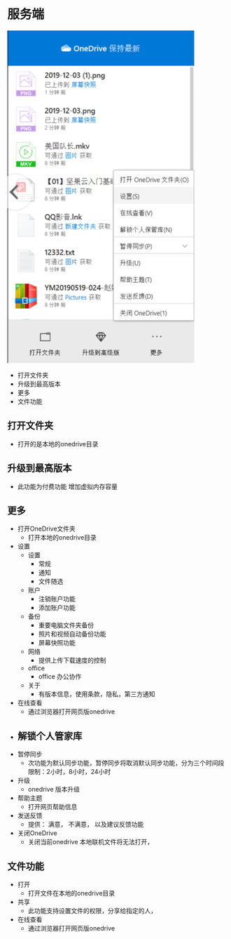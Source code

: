 # 服务端
![](https://github.com/openthos/multiwin-analysis/blob/master/multiwindow/dongpeng/seafile_img/service_icon.png)
  - 打开文件夹
  - 升级到最高版本
  - 更多
  - 文件功能

## 打开文件夹
  - 打开的是本地的onedrive目录
## 升级到最高版本
  - 此功能为付费功能 增加虚拟内存容量
## 更多
  - 打开OneDrive文件夹
    - 打开本地的onedrive目录
  - 设置
    - 设置
      - 常规
      - 通知
      - 文件随选
    - 账户
      - 注销账户功能
      - 添加账户功能
    - 备份
      - 重要电脑文件夹备份
      - 照片和视频自动备份功能
      - 屏幕快照功能
    - 网络
      - 提供上传下载速度的控制
    - office
      - office 办公协作
    - 关于
      - 有版本信息，使用条款，隐私，第三方通知
  - 在线查看
    -  通过浏览器打开网页版onedrive
  - 解锁个人管家库
    - 
  - 暂停同步
    - 次功能为默认同步功能，暂停同步将取消默认同步功能，分为三个时间段限制：2小时，8小时，24小时
  - 升级
    -  onedrive 版本升级
  - 帮助主题
    -  打开网页帮助信息
  - 发送反馈
    - 提供： 满意， 不满意， 以及建议反馈功能
  - 关闭OneDrive
    - 关闭当前onedrive 本地联机文件将无法打开，
## 文件功能
  - 打开
    - 打开文件在本地的onedrive目录
  - 共享
    - 此功能支持设置文件的权限，分享给指定的人，
  - 在线查看
    - 通过浏览器打开网页版onedrive
